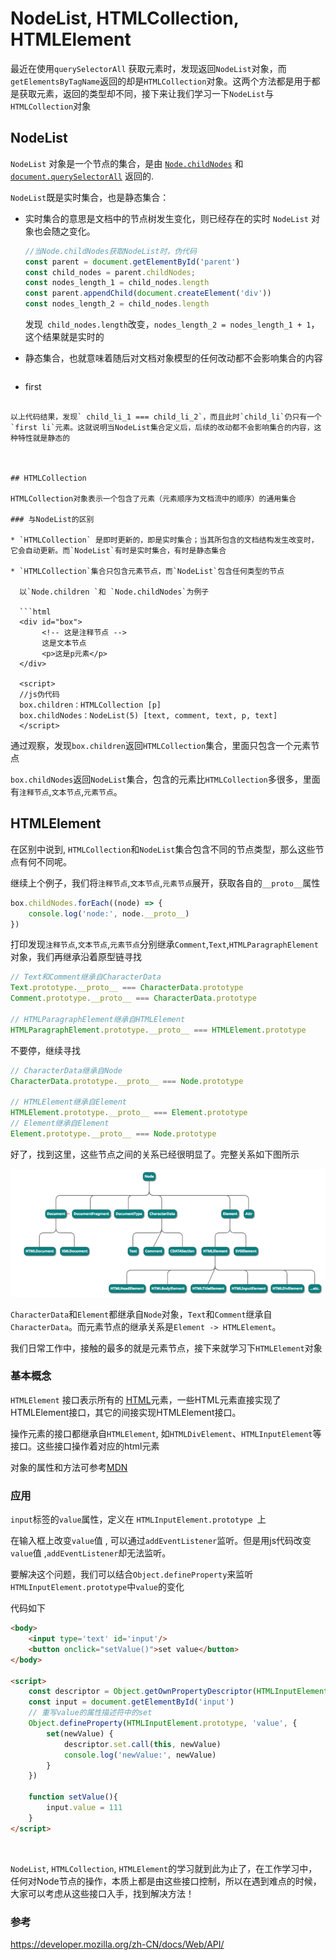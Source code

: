 # NodeList, HTMLCollection, HTMLElement

最近在使用`querySelectorAll` 获取元素时，发现返回`NodeList`对象，而`getElementsByTagName`返回的却是`HTMLCollection`对象。这两个方法都是用于都是获取元素，返回的类型却不同，接下来让我们学习一下`NodeList`与`HTMLCollection`对象 



## NodeList

`NodeList` 对象是一个节点的集合，是由 [`Node.childNodes`](https://developer.mozilla.org/zh-CN/docs/Web/API/Node/childNodes) 和 [`document.querySelectorAll`](https://developer.mozilla.org/zh-CN/docs/Web/API/Document/querySelectorAll) 返回的. 

`NodeList`既是实时集合，也是静态集合：

* 实时集合的意思是文档中的节点树发生变化，则已经存在的实时 `NodeList` 对象也会随之变化。

  ```js
  //当Node.childNodes获取NodeList时，伪代码
  const parent = document.getElementById('parent')
  const child_nodes = parent.childNodes;
  const nodes_length_1 = child_nodes.length
  const parent.appendChild(document.createElement('div'))
  const nodes_length_2 = child_nodes.length
  ```

  发现` child_nodes.length`改变，`nodes_length_2 = nodes_length_1 + 1`，这个结果就是实时的
  
* 静态集合，也就意味着随后对文档对象模型的任何改动都不会影响集合的内容
  
  ```html
  
<!-- document.querySelectorAll获取的NodeList就是静态的，代码 -->
  <ul id='parent'>
    <li>first</li>
  </ul>  
    
  <script>
  // js: 
  const parentUl = document.querySelector('#parent')
  const child_li = document.querySelectorAll('#parent li')  
  cosnt child_li_1 = child_li.length   // child_li_1 === 1
  
  const secondLi = document.createElement('li');
  const textNode = document.createTextNode('second'); 
  secondLi.appendChild(textNode)
  
  parentUl.appendChild(secondLi)
  cosnt child_li_2 = child_li.length   
  </script>
```
  
以上代码结果，发现` child_li_1 === child_li_2`，而且此时`child_li`仍只有一个`first li`元素。这就说明当NodeList集合定义后，后续的改动都不会影响集合的内容，这种特性就是静态的
  
  

## HTMLCollection

HTMLCollection对象表示一个包含了元素（元素顺序为文档流中的顺序）的通用集合

### 与NodeList的区别

* `HTMLCollection` 是即时更新的，即是实时集合；当其所包含的文档结构发生改变时，它会自动更新。而`NodeList`有时是实时集合，有时是静态集合

* `HTMLCollection`集合只包含元素节点，而`NodeList`包含任何类型的节点

  以`Node.children `和 `Node.childNodes`为例子

  ```html
  <div id="box">
       <!-- 这是注释节点 -->
       这是文本节点
       <p>这是p元素</p>
  </div>
  
  <script>
  //js伪代码
  box.children：HTMLCollection [p]
  box.childNodes：NodeList(5) [text, comment, text, p, text]
  </script>
  ```

  通过观察，发现`box.children`返回`HTMLCollection`集合，里面只包含一个元素节点

  `box.childNodes`返回`NodeList`集合，包含的元素比`HTMLCollection`多很多，里面有`注释节点`,`文本节点`,`元素节点`。



## HTMLElement  

在区别中说到, `HTMLCollection`和`NodeList`集合包含不同的节点类型，那么这些节点有何不同呢。

继续上个例子，我们将`注释节点`,`文本节点`,`元素节点`展开，获取各自的`__proto__`属性

```js
box.childNodes.forEach((node) => {
	console.log('node:', node.__proto__)
})
```

打印发现`注释节点`,`文本节点`,`元素节点`分别继承`Comment`,`Text`,`HTMLParagraphElement`对象，我们再继承沿着原型链寻找

```js
// Text和Comment继承自CharacterData
Text.prototype.__proto__ === CharacterData.prototype
Comment.prototype.__proto__ === CharacterData.prototype

// HTMLParagraphElement继承自HTMLElement
HTMLParagraphElement.prototype.__proto__ === HTMLElement.prototype
```

不要停，继续寻找

```js
// CharacterData继承自Node
CharacterData.prototype.__proto__ === Node.prototype

// HTMLElement继承自Element
HTMLElement.prototype.__proto__ === Element.prototype
// Element继承自Element
Element.prototype.__proto__ === Node.prototype
```

好了，找到这里，这些节点之间的关系已经很明显了。完整关系如下图所示

![节点继承关系](./files/节点继承关系.png)

`CharacterData`和`Element`都继承自`Node`对象，`Text`和`Comment`继承自`CharacterData`。而元素节点的继承关系是`Element -> HTMLElement`。

我们日常工作中，接触的最多的就是元素节点，接下来就学习下`HTMLElement`对象

### 基本概念

`HTMLElement` 接口表示所有的 [HTML](https://developer.mozilla.org/en-US/docs/Web/HTML)元素，一些HTML元素直接实现了HTMLElement接口，其它的间接实现HTMLElement接口。

操作元素的接口都继承自`HTMLElement`,  如`HTMLDivElement`、`HTMLInputElement`等接口。这些接口操作着对应的html元素

对象的属性和方法可参考[MDN](https://developer.mozilla.org/zh-CN/docs/Web/API/HTMLElement )

### 应用

`input`标签的`value`属性，定义在 `HTMLInputElement.prototype `上

在输入框上改变`value`值 , 可以通过`addEventListener`监听。但是用js代码改变`value`值 ,`addEventListener`却无法监听。

要解决这个问题，我们可以结合`Object.defineProperty`来监听`HTMLInputElement.prototype`中`value`的变化

代码如下

```html
<body>
    <input type='text' id='input'/>
    <button onclick="setValue()">set value</button>
</body>

<script>
    const descriptor = Object.getOwnPropertyDescriptor(HTMLInputElement.prototype, 'value')
    const input = document.getElementById('input')
    // 重写value的属性描述符中的set
    Object.defineProperty(HTMLInputElement.prototype, 'value', {
        set(newValue) {
            descriptor.set.call(this, newValue)
            console.log('newValue:', newValue)
        }
    })

    function setValue(){
        input.value = 111
    }
</script>
```



<br/>

`NodeList`, `HTMLCollection`, `HTMLElement`的学习就到此为止了，在工作学习中，任何对Node节点的操作，本质上都是由这些接口控制，所以在遇到难点的时候，大家可以考虑从这些接口入手，找到解决方法！




### 参考

https://developer.mozilla.org/zh-CN/docs/Web/API/



